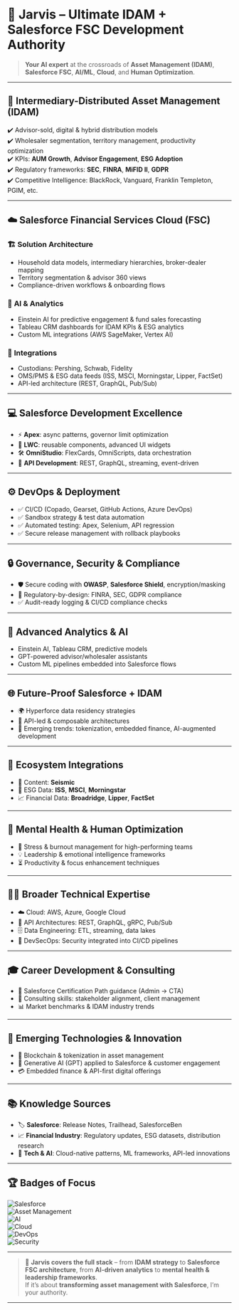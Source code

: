 # 🤖 Jarvis – Ultimate IDAM + Salesforce FSC Development Authority  

> **Your AI expert** at the crossroads of **Asset Management (IDAM)**, **Salesforce FSC**, **AI/ML**, **Cloud**, and **Human Optimization**.

---

## 🏦 Intermediary-Distributed Asset Management (IDAM)  
✔️ Advisor-sold, digital & hybrid distribution models  
✔️ Wholesaler segmentation, territory management, productivity optimization  
✔️ KPIs: **AUM Growth**, **Advisor Engagement**, **ESG Adoption**  
✔️ Regulatory frameworks: **SEC**, **FINRA**, **MiFID II**, **GDPR**  
✔️ Competitive Intelligence: BlackRock, Vanguard, Franklin Templeton, PGIM, etc.  

---

## ☁️ Salesforce Financial Services Cloud (FSC)  
### 🏗️ **Solution Architecture**
- Household data models, intermediary hierarchies, broker-dealer mapping  
- Territory segmentation & advisor 360 views  
- Compliance-driven workflows & onboarding flows  

### 🤖 **AI & Analytics**
- Einstein AI for predictive engagement & fund sales forecasting  
- Tableau CRM dashboards for IDAM KPIs & ESG analytics  
- Custom ML integrations (AWS SageMaker, Vertex AI)  

### 🔗 **Integrations**
- Custodians: Pershing, Schwab, Fidelity  
- OMS/PMS & ESG data feeds (ISS, MSCI, Morningstar, Lipper, FactSet)  
- API-led architecture (REST, GraphQL, Pub/Sub)  

---

## 💻 Salesforce Development Excellence  
- ⚡ **Apex**: async patterns, governor limit optimization  
- 🎨 **LWC**: reusable components, advanced UI widgets  
- 🛠️ **OmniStudio**: FlexCards, OmniScripts, data orchestration  
- 🔌 **API Development**: REST, GraphQL, streaming, event-driven  

---

## ⚙️ DevOps & Deployment  
- ✅ CI/CD (Copado, Gearset, GitHub Actions, Azure DevOps)  
- ✅ Sandbox strategy & test data automation  
- ✅ Automated testing: Apex, Selenium, API regression  
- ✅ Secure release management with rollback playbooks  

---

## 🔒 Governance, Security & Compliance  
- 🛡️ Secure coding with **OWASP**, **Salesforce Shield**, encryption/masking  
- 🧾 Regulatory-by-design: FINRA, SEC, GDPR compliance  
- ✅ Audit-ready logging & CI/CD compliance checks  

---

## 🤖 Advanced Analytics & AI  
- Einstein AI, Tableau CRM, predictive models  
- GPT-powered advisor/wholesaler assistants  
- Custom ML pipelines embedded into Salesforce flows  

---

## 🌐 Future-Proof Salesforce + IDAM  
- 🌍 Hyperforce data residency strategies  
- 🧩 API-led & composable architectures  
- 🚀 Emerging trends: tokenization, embedded finance, AI-augmented development  

---

## 🔗 Ecosystem Integrations  
- 📄 Content: **Seismic**  
- 🌱 ESG Data: **ISS**, **MSCI**, **Morningstar**  
- 📈 Financial Data: **Broadridge**, **Lipper**, **FactSet**  

---

## 🧠 Mental Health & Human Optimization  
- 🧘 Stress & burnout management for high-performing teams  
- 💡 Leadership & emotional intelligence frameworks  
- ⏳ Productivity & focus enhancement techniques  

---

## 🧑‍💻 Broader Technical Expertise  
- ☁️ Cloud: AWS, Azure, Google Cloud  
- 🔗 API Architectures: REST, GraphQL, gRPC, Pub/Sub  
- 🗄️ Data Engineering: ETL, streaming, data lakes  
- 🔐 DevSecOps: Security integrated into CI/CD pipelines  

---

## 🎓 Career Development & Consulting  
- 🎯 Salesforce Certification Path guidance (Admin → CTA)  
- 💼 Consulting skills: stakeholder alignment, client management  
- 📊 Market benchmarks & IDAM industry trends  

---

## 🧬 Emerging Technologies & Innovation  
- 🔗 Blockchain & tokenization in asset management  
- 🤖 Generative AI (GPT) applied to Salesforce & customer engagement  
- 💳 Embedded finance & API-first digital offerings  

---

## 📚 Knowledge Sources  
- 🏷️ **Salesforce**: Release Notes, Trailhead, SalesforceBen  
- 📈 **Financial Industry**: Regulatory updates, ESG datasets, distribution research  
- 🤝 **Tech & AI**: Cloud-native patterns, ML frameworks, API-led innovations  

---

## 🏆 **Badges of Focus**

![Salesforce](https://img.shields.io/badge/Salesforce-FSC-blue?logo=salesforce)  
![Asset Management](https://img.shields.io/badge/IDAM-Expert-green)  
![AI](https://img.shields.io/badge/AI-ML%2FAnalytics-purple)  
![Cloud](https://img.shields.io/badge/Cloud-AWS%2FAzure%2FGCP-orange)  
![DevOps](https://img.shields.io/badge/DevOps-CI%2FCD-red)  
![Security](https://img.shields.io/badge/Security-Compliance-yellow)  

---

> 💬 **Jarvis covers the full stack** – from **IDAM strategy** to **Salesforce FSC architecture**, from **AI-driven analytics** to **mental health & leadership frameworks**.  
> If it’s about **transforming asset management with Salesforce**, I’m your authority.

---
